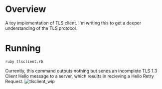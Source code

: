 # Overview
A toy implementation of TLS client.
I'm writing this to get a deeper understanding of the TLS protocol.

# Running
```
ruby tlsclient.rb
```
Currently, this command outputs nothing but sends an incomplete TLS 1.3 Client Hello message to a server, which results in recieving a Hello Retry Request.
![tlsclient_wip](https://gist.github.com/user-attachments/assets/1887be37-ec4a-4374-8844-b95e54e57079)
